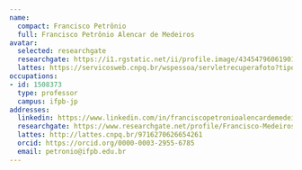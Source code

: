 ```yaml
---
name:
  compact: Francisco Petrônio
  full: Francisco Petrônio Alencar de Medeiros
avatar:
  selected: researchgate
  researchgate: https://i1.rgstatic.net/ii/profile.image/434547960619012-1480615715387_Q128/Francisco-Medeiros-11.jpg
  lattes: https://servicosweb.cnpq.br/wspessoa/servletrecuperafoto?tipo=1&id=K4762566A8
occupations:
- id: 1508373
  type: professor
  campus: ifpb-jp
addresses:
  linkedin: https://www.linkedin.com/in/franciscopetronioalencardemedeiros/
  researchgate: https://www.researchgate.net/profile/Francisco-Medeiros-11
  lattes: http://lattes.cnpq.br/9716270626654261
  orcid: https://orcid.org/0000-0003-2955-6785
  email: petronio@ifpb.edu.br
---
```

